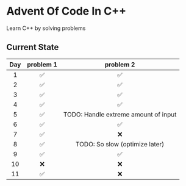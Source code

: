 # Advent Of Code In C++

Learn C++ by solving problems

## Current State
|Day|problem 1|problem 2|
|:---:|:---:|:---:|
|1|✅|✅|
|2|✅|✅|
|3|✅|✅|
|4|✅|✅|
|5|✅|TODO: Handle extreme amount of input|
|6|✅|✅|
|7|✅|❌|
|8|✅|TODO: So slow (optimize later)|
|9|✅|✅|
|10|❌|❌|
|11|✅|❌|